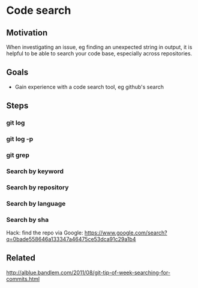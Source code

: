 # Code search

## Motivation

When investigating an issue, eg finding an unexpected string in output, it is helpful to be able to search your code base, especially across repositories.

## Goals

* Gain experience with a code search tool, eg github's search

## Steps

### git log

### git log -p

### git grep

### Search by keyword

### Search by repository

### Search by language

### Search by sha

Hack: find the repo via Google: https://www.google.com/search?q=0bade558646a133347a46475ce53dca91c29a1b4

## Related

http://alblue.bandlem.com/2011/08/git-tip-of-week-searching-for-commits.html